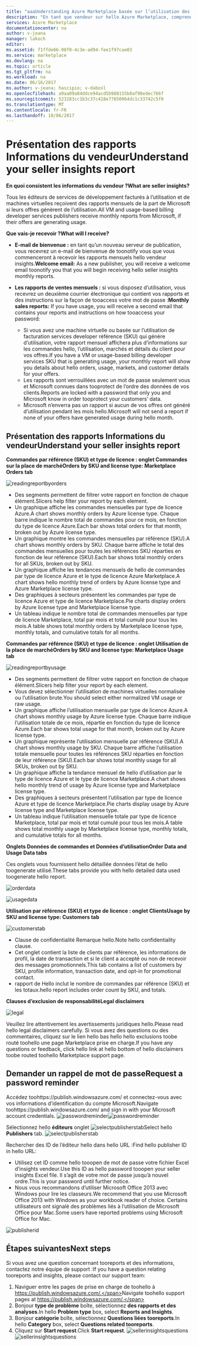 ```yaml
---
title: "aaaUnderstanding Azure Marketplace basée sur l’utilisation des rapports et des analyses de vendeur reporting | Documents Microsoft"
description: "En tant que vendeur sur hello Azure Marketplace, comprendre votre rapport basée sur l’utilisation, également appelé un rapport d’insights vendeur"
services: Azure Marketplace
documentationcenter: na
author: v-jeana
manager: lakoch
editor: 
ms.assetid: f1ffde66-98f0-4c3e-ad94-fee1f97cae03
ms.service: marketplace
ms.devlang: na
ms.topic: article
ms.tgt_pltfrm: na
ms.workload: na
ms.date: 06/16/2017
ms.author: v-jeana; hascipio; v-dabosl
ms.openlocfilehash: a9aa09a84ddce94acd5b988155b8af98edec766f
ms.sourcegitcommit: 523283cc1b3c37c428e77850964dc1c33742c5f0
ms.translationtype: MT
ms.contentlocale: fr-FR
ms.lasthandoff: 10/06/2017
---
```

# <a name="understand-your-seller-insights-report"></a><span data-ttu-id="3cbe3-103">Présentation des rapports Informations du vendeur</span><span class="sxs-lookup"><span data-stu-id="3cbe3-103">Understand your seller insights report</span></span>
<span data-ttu-id="3cbe3-104">**En quoi consistent les informations du vendeur ?**</span><span class="sxs-lookup"><span data-stu-id="3cbe3-104">**What are seller insights?**</span></span>

<span data-ttu-id="3cbe3-105">Tous les éditeurs de services de développement facturés à l’utilisation et de machines virtuelles reçoivent des rapports mensuels de la part de Microsoft si leurs offres génèrent de l’utilisation.</span><span class="sxs-lookup"><span data-stu-id="3cbe3-105">All VM and usage-based billing developer services publishers receive monthly reports from Microsoft, if their offers are generating usage.</span></span>

<span data-ttu-id="3cbe3-106">**Que vais-je recevoir ?**</span><span class="sxs-lookup"><span data-stu-id="3cbe3-106">**What will I receive?**</span></span>

* <span data-ttu-id="3cbe3-107">**E-mail de bienvenue :** en tant qu’un nouveau serveur de publication, vous recevrez un e-mail de bienvenue de toonotify vous que vous commenceront à recevoir les rapports mensuels hello vendeur insights.</span><span class="sxs-lookup"><span data-stu-id="3cbe3-107">**Welcome email:** As a new publisher, you will receive a welcome email toonotify you that you will begin receiving hello seller insights monthly reports.</span></span>
* <span data-ttu-id="3cbe3-108">**Les rapports de ventes mensuels :** si vous disposez d’utilisation, vous recevrez un deuxième courrier électronique qui contient vos rapports et des instructions sur la façon de tooaccess votre mot de passe :</span><span class="sxs-lookup"><span data-stu-id="3cbe3-108">**Monthly sales reports:**  If you have usage, you will receive a second email that contains your reports and instructions on how tooaccess your password:</span></span>

  * <span data-ttu-id="3cbe3-109">Si vous avez une machine virtuelle ou basée sur l’utilisation de facturation services developer référence (SKU) qui génère d’utilisation, votre rapport mensuel affichera plus d’informations sur les commandes hello, l’utilisation, marchés et détails du client pour vos offres.</span><span class="sxs-lookup"><span data-stu-id="3cbe3-109">If you have a VM or usage-based billing developer services SKU that is generating usage, your monthly report will show you details about hello orders, usage, markets, and customer details for your offers.</span></span>
  * <span data-ttu-id="3cbe3-110">Les rapports sont verrouillées avec un mot de passe seulement vous et Microsoft connues dans tooprotect de l’ordre des données de vos clients.</span><span class="sxs-lookup"><span data-stu-id="3cbe3-110">Reports are locked with a password that only you and Microsoft know in order tooprotect your customers’ data.</span></span>
  * <span data-ttu-id="3cbe3-111">Microsoft n’enverra pas un rapport si aucun de vos offres ont généré d’utilisation pendant les mois hello.</span><span class="sxs-lookup"><span data-stu-id="3cbe3-111">Microsoft will not send a report if none of your offers have generated usage during hello month.</span></span>

## <a name="understand-your-seller-insights-report"></a><span data-ttu-id="3cbe3-112">Présentation des rapports Informations du vendeur</span><span class="sxs-lookup"><span data-stu-id="3cbe3-112">Understand your seller insights report</span></span>
<span data-ttu-id="3cbe3-113">**Commandes par référence (SKU) et type de licence : onglet Commandes sur la place de marché**</span><span class="sxs-lookup"><span data-stu-id="3cbe3-113">**Orders by SKU and license type:  Marketplace Orders tab**</span></span>

![readingreportbyorders][2]

* <span data-ttu-id="3cbe3-115">Des segments permettent de filtrer votre rapport en fonction de chaque élément.</span><span class="sxs-lookup"><span data-stu-id="3cbe3-115">Slicers help filter your report by each element.</span></span>
* <span data-ttu-id="3cbe3-116">Un graphique affiche les commandes mensuelles par type de licence Azure.</span><span class="sxs-lookup"><span data-stu-id="3cbe3-116">A chart shows monthly orders by Azure license type.</span></span> <span data-ttu-id="3cbe3-117">Chaque barre indique le nombre total de commandes pour ce mois, en fonction du type de licence Azure.</span><span class="sxs-lookup"><span data-stu-id="3cbe3-117">Each bar shows total orders for that month, broken out by Azure license type.</span></span>
* <span data-ttu-id="3cbe3-118">Un graphique montre les commandes mensuelles par référence (SKU).</span><span class="sxs-lookup"><span data-stu-id="3cbe3-118">A chart shows monthly orders by SKU.</span></span> <span data-ttu-id="3cbe3-119">Chaque barre affiche le total des commandes mensuelles pour toutes les références SKU réparties en fonction de leur référence (SKU).</span><span class="sxs-lookup"><span data-stu-id="3cbe3-119">Each bar shows total monthly orders for all SKUs, broken out by SKU.</span></span>
* <span data-ttu-id="3cbe3-120">Un graphique affiche les tendances mensuels de hello de commandes par type de licence Azure et le type de licence Azure Marketplace.</span><span class="sxs-lookup"><span data-stu-id="3cbe3-120">A chart shows hello monthly trend of orders by Azure license type and Azure Marketplace license type.</span></span>
* <span data-ttu-id="3cbe3-121">Des graphiques à secteurs présentent les commandes par type de licence Azure et type de licence Marketplace.</span><span class="sxs-lookup"><span data-stu-id="3cbe3-121">Pie charts display orders by Azure license type and Marketplace license type.</span></span>
* <span data-ttu-id="3cbe3-122">Un tableau indique le nombre total de commandes mensuelles par type de licence Marketplace, total par mois et total cumulé pour tous les mois.</span><span class="sxs-lookup"><span data-stu-id="3cbe3-122">A table shows total monthly orders by Marketplace license type, monthly totals, and cumulative totals for all months.</span></span>

<span data-ttu-id="3cbe3-123">**Commandes par référence (SKU) et type de licence : onglet Utilisation de la place de marché**</span><span class="sxs-lookup"><span data-stu-id="3cbe3-123">**Orders by SKU and license type:  Marketplace Usage tab**</span></span>

![readingreportbyusage][3]

* <span data-ttu-id="3cbe3-125">Des segments permettent de filtrer votre rapport en fonction de chaque élément.</span><span class="sxs-lookup"><span data-stu-id="3cbe3-125">Slicers help filter your report by each element.</span></span>
* <span data-ttu-id="3cbe3-126">Vous devez sélectionner l’utilisation de machines virtuelles normalisée ou l’utilisation brute.</span><span class="sxs-lookup"><span data-stu-id="3cbe3-126">You should select either normalized VM usage or raw usage.</span></span>
* <span data-ttu-id="3cbe3-127">Un graphique affiche l’utilisation mensuelle par type de licence Azure.</span><span class="sxs-lookup"><span data-stu-id="3cbe3-127">A chart shows monthly usage by Azure license type.</span></span> <span data-ttu-id="3cbe3-128">Chaque barre indique l’utilisation totale de ce mois, répartie en fonction du type de licence Azure.</span><span class="sxs-lookup"><span data-stu-id="3cbe3-128">Each bar shows total usage for that month, broken out by Azure license type.</span></span>
* <span data-ttu-id="3cbe3-129">Un graphique représente l’utilisation mensuelle par référence (SKU).</span><span class="sxs-lookup"><span data-stu-id="3cbe3-129">A chart shows monthly usage by SKU.</span></span> <span data-ttu-id="3cbe3-130">Chaque barre affiche l’utilisation totale mensuelle pour toutes les références SKU réparties en fonction de leur référence (SKU).</span><span class="sxs-lookup"><span data-stu-id="3cbe3-130">Each bar shows total monthly usage for all SKUs, broken out by SKU.</span></span>
* <span data-ttu-id="3cbe3-131">Un graphique affiche la tendance mensuel de hello d’utilisation par le type de licence Azure et le type de licence Marketplace.</span><span class="sxs-lookup"><span data-stu-id="3cbe3-131">A chart shows hello monthly trend of usage by Azure license type and Marketplace license type.</span></span>
* <span data-ttu-id="3cbe3-132">Des graphiques à secteurs présentent l’utilisation par type de licence Azure et type de licence Marketplace.</span><span class="sxs-lookup"><span data-stu-id="3cbe3-132">Pie charts display usage by Azure license type and Marketplace license type.</span></span>
* <span data-ttu-id="3cbe3-133">Un tableau indique l’utilisation mensuelle totale par type de licence Marketplace, total par mois et total cumulé pour tous les mois.</span><span class="sxs-lookup"><span data-stu-id="3cbe3-133">A table shows total monthly usage by Marketplace license type, monthly totals, and cumulative totals for all months.</span></span>

<span data-ttu-id="3cbe3-134">**Onglets Données de commandes et Données d’utilisation**</span><span class="sxs-lookup"><span data-stu-id="3cbe3-134">**Order Data and Usage Data tabs**</span></span>

<span data-ttu-id="3cbe3-135">Ces onglets vous fournissent hello détaillée données l’état de hello toogenerate utilisé.</span><span class="sxs-lookup"><span data-stu-id="3cbe3-135">These tabs provide you with hello detailed data used toogenerate hello report.</span></span>

![orderdata][4]

![usagedata][5]

<span data-ttu-id="3cbe3-138">**Utilisation par référence (SKU) et type de licence : onglet Clients**</span><span class="sxs-lookup"><span data-stu-id="3cbe3-138">**Usage by SKU and license type:  Customers tab**</span></span>

![customerstab][6]

* <span data-ttu-id="3cbe3-140">Clause de confidentialité Remarque hello.</span><span class="sxs-lookup"><span data-stu-id="3cbe3-140">Note hello confidentiality clause.</span></span>
* <span data-ttu-id="3cbe3-141">Cet onglet contient la liste de clients par référence, les informations de profil, la date de transaction et si le client a accepté ou non de recevoir des messages promotionnels.</span><span class="sxs-lookup"><span data-stu-id="3cbe3-141">This tab contains a list of customers by SKU, profile information, transaction date, and opt-in for promotional contact.</span></span>
* <span data-ttu-id="3cbe3-142">rapport de Hello inclut le nombre de commandes par référence (SKU) et les totaux.</span><span class="sxs-lookup"><span data-stu-id="3cbe3-142">hello report includes order count by SKU, and totals.</span></span>

<span data-ttu-id="3cbe3-143">**Clauses d’exclusion de responsabilité**</span><span class="sxs-lookup"><span data-stu-id="3cbe3-143">**Legal disclaimers**</span></span>

![legal][1]

<span data-ttu-id="3cbe3-145">Veuillez lire attentivement les avertissements juridiques hello.</span><span class="sxs-lookup"><span data-stu-id="3cbe3-145">Please read hello legal disclaimers carefully.</span></span> <span data-ttu-id="3cbe3-146">Si vous avez des questions ou des commentaires, cliquez sur le lien hello bas hello hello exclusions toobe routé toohello une page Marketplace prise en charge.</span><span class="sxs-lookup"><span data-stu-id="3cbe3-146">If you have any questions or feedback, click hello link at hello bottom of hello disclaimers toobe routed toohello Marketplace support page.</span></span>

## <a name="request-a-password-reminder"></a><span data-ttu-id="3cbe3-147">Demander un rappel de mot de passe</span><span class="sxs-lookup"><span data-stu-id="3cbe3-147">Request a password reminder</span></span>
<span data-ttu-id="3cbe3-148">Accédez toohttps://publish.windowsazure.com/ et connectez-vous avec vos informations d’identification du compte Microsoft.</span><span class="sxs-lookup"><span data-stu-id="3cbe3-148">Navigate toohttps://publish.windowsazure.com/ and sign in with your Microsoft account credentials.</span></span>
<span data-ttu-id="3cbe3-149">![passwordreminder][7]</span><span class="sxs-lookup"><span data-stu-id="3cbe3-149">![passwordreminder][7]</span></span>

<span data-ttu-id="3cbe3-150">Sélectionnez hello **éditeurs** onglet ![selectpublisherstab][8]</span><span class="sxs-lookup"><span data-stu-id="3cbe3-150">Select hello **Publishers** tab. ![selectpublisherstab][8]</span></span>

<span data-ttu-id="3cbe3-151">Rechercher des ID de l’éditeur hello dans hello URL :</span><span class="sxs-lookup"><span data-stu-id="3cbe3-151">Find hello publisher ID in hello URL:</span></span>

* <span data-ttu-id="3cbe3-152">Utilisez cet ID comme hello tooopen de mot de passe votre fichier Excel d’insights vendeur.</span><span class="sxs-lookup"><span data-stu-id="3cbe3-152">Use this ID as hello password tooopen your seller insights Excel file.</span></span>
  <span data-ttu-id="3cbe3-153">Il s’agit de votre mot de passe jusqu’à nouvel ordre.</span><span class="sxs-lookup"><span data-stu-id="3cbe3-153">This is your password until further notice.</span></span>
* <span data-ttu-id="3cbe3-154">Nous vous recommandons d’utiliser Microsoft Office 2013 avec Windows pour lire les classeurs.</span><span class="sxs-lookup"><span data-stu-id="3cbe3-154">We recommend that you use Microsoft Office 2013 with Windows as your workbook reader of choice.</span></span>  <span data-ttu-id="3cbe3-155">Certains utilisateurs ont signalé des problèmes liés à l’utilisation de Microsoft Office pour Mac.</span><span class="sxs-lookup"><span data-stu-id="3cbe3-155">Some users have reported problems using Microsoft Office for Mac.</span></span>

![publisherid][9]

## <a name="next-steps"></a><span data-ttu-id="3cbe3-157">Étapes suivantes</span><span class="sxs-lookup"><span data-stu-id="3cbe3-157">Next steps</span></span>
<span data-ttu-id="3cbe3-158">Si vous avez une question concernant tooreports et des informations, contactez notre équipe de support :</span><span class="sxs-lookup"><span data-stu-id="3cbe3-158">If you have a question relating tooreports and insights, please contact our support team:</span></span>

1. <span data-ttu-id="3cbe3-159">Naviguer entre les pages de prise en charge de toohello à https://publish.windowsazure.com/.</span><span class="sxs-lookup"><span data-stu-id="3cbe3-159">Navigate toohello support pages at https://publish.windowsazure.com/.</span></span>
2. <span data-ttu-id="3cbe3-160">Bonjour **type de problème** boîte, sélectionnez **des rapports et des analyses**.</span><span class="sxs-lookup"><span data-stu-id="3cbe3-160">In hello **Problem type** box, select **Reports and Insights**.</span></span>
3. <span data-ttu-id="3cbe3-161">Bonjour **catégorie** boîte, sélectionnez **Questions liées tooreports**.</span><span class="sxs-lookup"><span data-stu-id="3cbe3-161">In hello **Category** box, select **Questions related tooreports**.</span></span>
4. <span data-ttu-id="3cbe3-162">Cliquez sur **Start request**.</span><span class="sxs-lookup"><span data-stu-id="3cbe3-162">Click **Start request**.</span></span>
   <span data-ttu-id="3cbe3-163">![sellerinsightsquestions][10]</span><span class="sxs-lookup"><span data-stu-id="3cbe3-163">![sellerinsightsquestions][10]</span></span>

[1]: ./media/marketplace-publishing-report-seller-insights/legal.png
[2]: ./media/marketplace-publishing-report-seller-insights/readingreportbyorders.png
[3]: ./media/marketplace-publishing-report-seller-insights/readingreportbyusage.png
[4]: ./media/marketplace-publishing-report-seller-insights/orderdata.png
[5]: ./media/marketplace-publishing-report-seller-insights/usagedata.png
[6]: ./media/marketplace-publishing-report-seller-insights/customerstab.png
[7]: ./media/marketplace-publishing-report-seller-insights/passwordreminder.png
[8]: ./media/marketplace-publishing-report-seller-insights/selectpublisherstab.png
[9]: ./media/marketplace-publishing-report-seller-insights/publisherid.png
[10]: ./media/marketplace-publishing-report-seller-insights/sellerinsightsquestions.png

